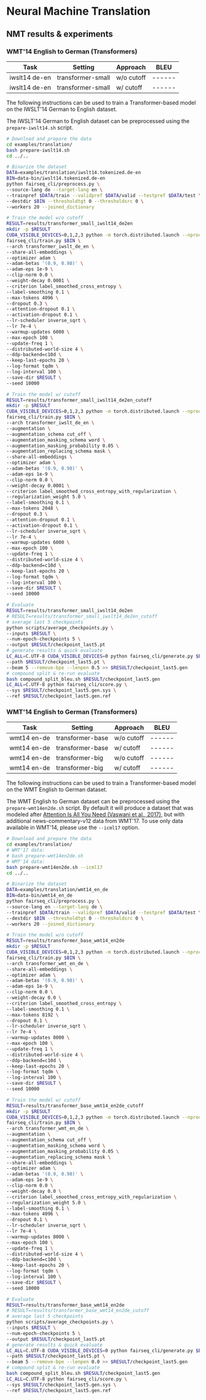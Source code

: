 # Neural Machine Translation

## NMT results & experiments

### WMT'14 English to German (Transformers)
| Task          | Setting           | Approach   | BLEU |
|---------------|-------------------|------------|------|
| iwslt14 de-en | transformer-small | w/o cutoff |------|
| iwslt14 de-en | transformer-small | w/ cutoff  |------|

The following instructions can be used to train a Transformer-based model on the IWSLT'14 German to English dataset.

The IWSLT'14 German to English dataset can be preprocessed using the `prepare-iwslt14.sh` script.

```bash
# Download and prepare the data
cd examples/translation/
bash prepare-iwslt14.sh
cd ../..

# Binarize the dataset
DATA=examples/translation/iwslt14.tokenized.de-en
BIN=data-bin/iwslt14.tokenized.de-en
python fairseq_cli/preprocess.py \
--source-lang de --target-lang en \
--trainpref $DATA/train --validpref $DATA/valid --testpref $DATA/test \
--destdir $BIN --thresholdtgt 0 --thresholdsrc 0 \
--workers 20 --joined_dictionary

# Train the model w/o cutoff
RESULT=results/transformer_small_iwslt14_de2en
mkdir -p $RESULT
CUDA_VISIBLE_DEVICES=0,1,2,3 python -m torch.distributed.launch --nproc_per_node=4 \
fairseq_cli/train.py $BIN \
--arch transformer_iwslt_de_en \
--share-all-embeddings \
--optimizer adam \
--adam-betas '(0.9, 0.98)' \
--adam-eps 1e-9 \
--clip-norm 0.0 \
--weight-decay 0.0001 \
--criterion label_smoothed_cross_entropy \
--label-smoothing 0.1 \
--max-tokens 4096 \
--dropout 0.3 \
--attention-dropout 0.1 \
--activation-dropout 0.1 \
--lr-scheduler inverse_sqrt \
--lr 7e-4 \
--warmup-updates 6000 \
--max-epoch 100 \
--update-freq 1 \
--distributed-world-size 4 \
--ddp-backend=c10d \
--keep-last-epochs 20 \
--log-format tqdm \
--log-interval 100 \
--save-dir $RESULT \
--seed 10000

# Train the model w/ cutoff
RESULT=results/transformer_small_iwslt14_de2en_cutoff
mkdir -p $RESULT
CUDA_VISIBLE_DEVICES=0,1,2,3 python -m torch.distributed.launch --nproc_per_node=4 \
fairseq_cli/train.py $BIN \
--arch transformer_iwslt_de_en \
--augmentation \
--augmentation_schema cut_off \
--augmentation_masking_schema word \
--augmentation_masking_probability 0.05 \
--augmentation_replacing_schema mask \
--share-all-embeddings \
--optimizer adam \
--adam-betas '(0.9, 0.98)' \
--adam-eps 1e-9 \
--clip-norm 0.0 \
--weight-decay 0.0001 \
--criterion label_smoothed_cross_entropy_with_regularization \
--regularization_weight 5.0 \
--label-smoothing 0.1 \
--max-tokens 2048 \
--dropout 0.3 \
--attention-dropout 0.1 \
--activation-dropout 0.1 \
--lr-scheduler inverse_sqrt \
--lr 7e-4 \
--warmup-updates 6000 \
--max-epoch 100 \
--update-freq 1 \
--distributed-world-size 4 \
--ddp-backend=c10d \
--keep-last-epochs 20 \
--log-format tqdm \
--log-interval 100 \
--save-dir $RESULT \
--seed 10000

# Evaluate
RESULT=results/transformer_small_iwslt14_de2en
# RESULT=results/transformer_small_iwslt14_de2en_cutoff
# average last 5 checkpoints
python scripts/average_checkpoints.py \
--inputs $RESULT \
--num-epoch-checkpoints 5 \
--output $RESULT/checkpoint_last5.pt
# generate results & quick evaluate
LC_ALL=C.UTF-8 CUDA_VISIBLE_DEVICES=0 python fairseq_cli/generate.py $BIN \
--path $RESULT/checkpoint_last5.pt \
--beam 5 --remove-bpe --lenpen 0.5 >> $RESULT/checkpoint_last5.gen
# compound split & re-run evaluate
bash compound_split_bleu.sh $RESULT/checkpoint_last5.gen
LC_ALL=C.UTF-8 python fairseq_cli/score.py \
--sys $RESULT/checkpoint_last5.gen.sys \
--ref $RESULT/checkpoint_last5.gen.ref
```

### WMT'14 English to German (Transformers)
| Task          | Setting           | Approach   | BLEU |
|---------------|-------------------|------------|------|
| wmt14 en-de   | transformer-base  | w/o cutoff |------|
| wmt14 en-de   | transformer-base  | w/ cutoff  |------|
| wmt14 en-de   | transformer-big   | w/o cutoff |------|
| wmt14 en-de   | transformer-big   | w/ cutoff  |------|

The following instructions can be used to train a Transformer-based model on the WMT English to German dataset.

The WMT English to German dataset can be preprocessed using the `prepare-wmt14en2de.sh` script.
By default it will produce a dataset that was modeled after [Attention Is All You Need (Vaswani et al., 2017)](https://arxiv.org/abs/1706.03762), but with additional news-commentary-v12 data from WMT'17.
To use only data available in WMT'14, please use the `--icml17` option.

```bash
# Download and prepare the data
cd examples/translation/
# WMT'17 data:
# bash prepare-wmt14en2de.sh
# WMT'14 data:
bash prepare-wmt14en2de.sh --icml17
cd ../..

# Binarize the dataset
DATA=examples/translation/wmt14_en_de
BIN=data-bin/wmt14_en_de
python fairseq_cli/preprocess.py \
--source-lang en --target-lang de \
--trainpref $DATA/train --validpref $DATA/valid --testpref $DATA/test \
--destdir $BIN --thresholdtgt 0 --thresholdsrc 0 \
--workers 20 --joined_dictionary

# Train the model w/o cutoff
RESULT=results/transformer_base_wmt14_en2de
mkdir -p $RESULT
CUDA_VISIBLE_DEVICES=0,1,2,3 python -m torch.distributed.launch --nproc_per_node=4 \
fairseq_cli/train.py $BIN \
--arch transformer_wmt_en_de \
--share-all-embeddings \
--optimizer adam \
--adam-betas '(0.9, 0.98)' \
--adam-eps 1e-9 \
--clip-norm 0.0 \
--weight-decay 0.0 \
--criterion label_smoothed_cross_entropy \
--label-smoothing 0.1 \
--max-tokens 8192 \
--dropout 0.1 \
--lr-scheduler inverse_sqrt \
--lr 7e-4 \
--warmup-updates 8000 \
--max-epoch 100 \
--update-freq 1 \
--distributed-world-size 4 \
--ddp-backend=c10d \
--keep-last-epochs 20 \
--log-format tqdm \
--log-interval 100 \
--save-dir $RESULT \
--seed 10000

# Train the model w/ cutoff
RESULT=results/transformer_base_wmt14_en2de_cutoff
mkdir -p $RESULT
CUDA_VISIBLE_DEVICES=0,1,2,3 python -m torch.distributed.launch --nproc_per_node=4 \
fairseq_cli/train.py $BIN \
--arch transformer_wmt_en_de \
--augmentation \
--augmentation_schema cut_off \
--augmentation_masking_schema word \
--augmentation_masking_probability 0.05 \
--augmentation_replacing_schema mask \
--share-all-embeddings \
--optimizer adam \
--adam-betas '(0.9, 0.98)' \
--adam-eps 1e-9 \
--clip-norm 0.0 \
--weight-decay 0.0 \
--criterion label_smoothed_cross_entropy_with_regularization \
--regularization_weight 5.0 \
--label-smoothing 0.1 \
--max-tokens 4096 \
--dropout 0.1 \
--lr-scheduler inverse_sqrt \
--lr 7e-4 \
--warmup-updates 8000 \
--max-epoch 100 \
--update-freq 1 \
--distributed-world-size 4 \
--ddp-backend=c10d \
--keep-last-epochs 20 \
--log-format tqdm \
--log-interval 100 \
--save-dir $RESULT \
--seed 10000

# Evaluate
RESULT=results/transformer_base_wmt14_en2de
# RESULT=results/transformer_base_wmt14_en2de_cutoff
# average last 5 checkpoints
python scripts/average_checkpoints.py \
--inputs $RESULT \
--num-epoch-checkpoints 5 \
--output $RESULT/checkpoint_last5.pt
# generate results & quick evaluate
LC_ALL=C.UTF-8 CUDA_VISIBLE_DEVICES=0 python fairseq_cli/generate.py $BIN \
--path $RESULT/checkpoint_last5.pt \
--beam 5 --remove-bpe --lenpen 0.0 >> $RESULT/checkpoint_last5.gen
# compound split & re-run evaluate
bash compound_split_bleu.sh $RESULT/checkpoint_last5.gen
LC_ALL=C.UTF-8 python fairseq_cli/score.py \
--sys $RESULT/checkpoint_last5.gen.sys \
--ref $RESULT/checkpoint_last5.gen.ref
```
